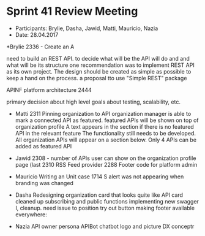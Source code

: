 # Sprint 41 Review Meeting
* Participants: Brylie, Dasha, Jawid, Matti, Mauricio, Nazia
* Date: 28.04.2017

*Brylie
2336 - Create an A

need to build an REST API. to decide what will be the API will do and and what will be its structure
one recommendation was to implement REST API as its own project.
The design should be created as simple as possible to keep a hand on the process. a proposal tto use "Simple REST" package

APINF platform architecture 2444

primary decision about high level goals about testing, scalability, etc.

* Matti 
2311 Pinning organization to API
organization manager is able to mark a connected API as featured.
featured APIs will be shown on top of organization profile
A text appears in the section if there is no featured API in the relevant feature
The functionality still needs to be developed.
All organization APIs will appear on a section below.
Only 4 APIs can be added as featured API

* Jawid
2308 - number of APIs user can show on the organization profile page (last 
2310 RSS Feed provider
2288 Footer code for platform admin 

* Mauricio
Writing an Unit case 1714
S alert was not appearing when branding was changed

* Dasha
Redesigning organization card that looks quite like API card
cleaned up subscribing and public functions
implementing new swagger I, cleanup. need issue to position try out button
making footer available everywhere: 

* Nazia
API owner persona
APIBot chatbot logo and picture
DX conceptr
